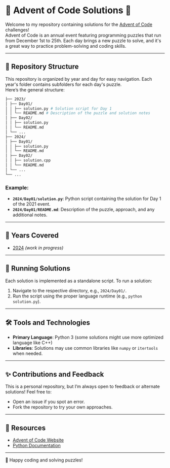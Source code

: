 # 🎄 Advent of Code Solutions 🎄

Welcome to my repository containing solutions for the [Advent of Code](https://adventofcode.com/) challenges!  
Advent of Code is an annual event featuring programming puzzles that run from December 1st to 25th. Each day brings a new puzzle to solve, and it's a great way to practice problem-solving and coding skills.

---

## 📂 Repository Structure

This repository is organized by year and day for easy navigation. Each year's folder contains subfolders for each day's puzzle.  
Here’s the general structure:

```bash
├── 2023/
│ ├── Day01/
│ │ ├── solution.py # Solution script for Day 1
│ │ └── README.md # Description of the puzzle and solution notes
│ ├── Day02/
│ │ ├── solution.py
│ │ └── README.md
│ └── ...
├── 2024/
│ ├── Day01/
│ │ ├── solution.py
│ │ └── README.md
│ ├── Day02/
│ │ ├── solution.cpp
│ │ └── README.md
│ └── ...
└── ...
```

### Example:
- **`2024/Day01/solution.py`**: Python script containing the solution for Day 1 of the 2021 event.
- **`2024/Day01/README.md`**: Description of the puzzle, approach, and any additional notes.

---

## 📜 Years Covered

- [2024](./2024) *(work in progress)*

---

## 🚀 Running Solutions

Each solution is implemented as a standalone script. To run a solution:

1. Navigate to the respective directory, e.g., `2024/Day01/`.
2. Run the script using the proper language runtime (e.g., `python solution.py`).

---

## 🛠️ Tools and Technologies

- **Primary Language**: Python 3 (some solutions might use more optimized language like C++)
- **Libraries**: Solutions may use common libraries like `numpy` or `itertools` when needed.

---

## ✨ Contributions and Feedback

This is a personal repository, but I’m always open to feedback or alternate solutions! Feel free to:

- Open an issue if you spot an error.
- Fork the repository to try your own approaches.

---

## 🔗 Resources

- [Advent of Code Website](https://adventofcode.com/)
- [Python Documentation](https://docs.python.org/3/)

---

🎉 Happy coding and solving puzzles!

